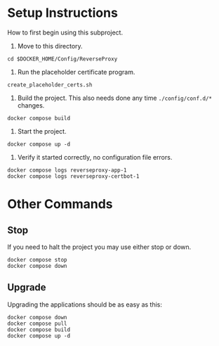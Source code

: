 # Setup Instructions
How to first begin using this subproject.
1. Move to this directory.
```
cd $DOCKER_HOME/Config/ReverseProxy
```
1. Run the placeholder certificate program.
```
create_placeholder_certs.sh
```
1. Build the project. This also needs done any time `./config/conf.d/*` changes.
```
docker compose build
```
1. Start the project.
```
docker compose up -d
```
1. Verify it started correctly, no configuration file errors.
```
docker compose logs reverseproxy-app-1
docker compose logs reverseproxy-certbot-1
```

# Other Commands
## Stop
If you need to halt the project you may use either stop or down.
```
docker compose stop
docker compose down
```
## Upgrade
Upgrading the applications should be as easy as this:
```
docker compose down
docker compose pull
docker compose build
docker compose up -d
```
